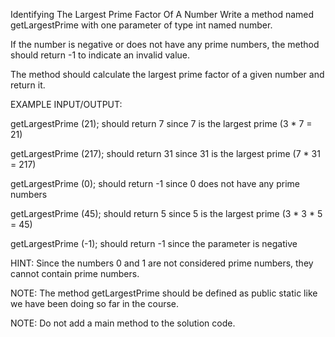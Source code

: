 Identifying The Largest Prime Factor Of A Number
Write a method named getLargestPrime with one parameter of type int named number.

If the number is negative or does not have any prime numbers, the method should return -1 to indicate an invalid value.



The method should calculate the largest prime factor of a given number and return it.



EXAMPLE INPUT/OUTPUT:

getLargestPrime (21); should return 7 since 7 is the largest prime (3 * 7 = 21)

getLargestPrime (217); should return 31 since 31 is the largest prime (7 * 31 = 217)

getLargestPrime (0); should return -1 since 0 does not have any prime numbers

getLargestPrime (45); should return 5 since 5 is the largest prime (3 * 3 * 5 = 45)

getLargestPrime (-1); should return -1 since the parameter is negative



HINT: Since the numbers 0 and 1 are not considered prime numbers, they cannot contain prime numbers.

NOTE: The method getLargestPrime ​should be defined as public static like we have been doing so far in the course.

NOTE: Do not add a main method to the solution code.

